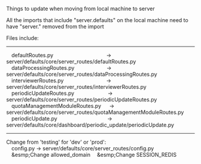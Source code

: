 Things to update when moving from local machine to server

All the imports that include "server.defaults" on the local machine need to have "server." removed from the import</br>

Files include:</br>
___
&emsp;defaultRoutes.py &nbsp;&nbsp;&emsp;&emsp;&emsp;&emsp;&emsp;&emsp;&emsp;&emsp;&emsp; -> server/defaults/core/server_routes/defaultRoutes.py</br>
&emsp;dataProcessingRoutes.py &nbsp;&nbsp;&emsp;&emsp;&emsp;&emsp;&emsp; -> server/defaults/core/server_routes/dataProcessingRoutes.py</br>
&emsp;interviewerRoutes.py &nbsp;&nbsp;&emsp;&emsp;&emsp;&emsp;&emsp;&emsp;&emsp; -> server/defaults/core/server_routes/interviewerRoutes.py</br>
&emsp;periodicUpdateRoutes.py &nbsp;&nbsp;&emsp;&emsp;&emsp;&emsp;&nbsp;&emsp; -> server/defaults/core/server_routes/periodicUpdateRoutes.py</br>
&emsp;quotaManagementModuleRoutes.py &emsp; -> server/defaults/core/server_routes/quotaManagementModuleRoutes.py</br>
&emsp;periodicUpdate.py &emsp;&emsp;&emsp;&emsp;&emsp;&emsp;&emsp;&emsp;&emsp; -> server/defaults/core/dashboard/periodic_update/periodicUpdate.py</br>
___

Change from 'testing' for 'dev' or 'prod':</br>
&emsp;config.py -> server/defaults/core/server_routes/config.py </br>
&emsp;&esmp;Change allowed_domain
&emsp;&esmp;Change SESSION_REDIS